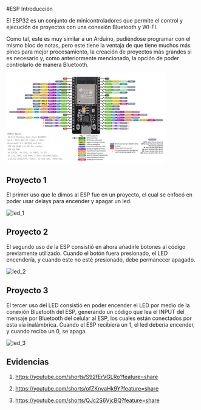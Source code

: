 #ESP Introducción

El ESP32 es un conjunto de minicontroladores que permite el control y ejecución de proyectos con una conexión Bluetooth y WI-FI.

Como tal, este es muy similar a un Arduino, pudiéndose programar con el mismo bloc de notas, pero este tiene la ventaja de que tiene muchos más pines para mejor procesamiento, la creación de proyectos más grandes si es necesario y, como anteriormente mencionado, la opción de poder controlarlo de manera Bluetooth.


<img src="../recursos/imgs/esp.jpg" alt="esp" width="420">

## Proyecto 1

El primer uso que le dimos al ESP fue en un proyecto, el cual se enfocó en poder usar delays para encender y apagar un led.

<img src="[(https://raw.githubusercontent.com/EmilyMZS/portafolio_iberopue/refs/heads/main/docs/recursos/imgs/espproyecto3.jfif)]" alt="led_1" width="420">

## Proyecto 2

El segundo uso de la ESP consistió en ahora añadirle botones al código previamente utilizado. Cuando el botón fuera presionado, el LED encendería, y cuando este no esté presionado, debe permanecer apagado.

<img src="[(https://github.com/EmilyMZS/portafolio_iberopue/blob/main/docs/recursos/imgs/espproyecto2.jfif)]" alt="led_2" width="420">

## Proyecto 3

El tercer uso del LED consistió en poder encender el LED por medio de la conexión Bluetooth del ESP, generando un código que lea el INPUT del mensaje por Bluetooth del celular al ESP, los cuales están conectados por esta vía inalámbrica. Cuando el ESP recibiera un 1, el led debería encender, y cuando reciba un 0, se apaga.

<img src="[(https://github.com/EmilyMZS/portafolio_iberopue/blob/main/docs/recursos/imgs/espproyecto1.jfif)]" alt="led_3" width="420">


## Evidencias

1. https://youtube.com/shorts/S92fErVGLRo?feature=share

2. https://youtube.com/shorts/ofZKnvaHk9Y?feature=share

3. https://youtube.com/shorts/QJc2S6VjcBQ?feature=share
